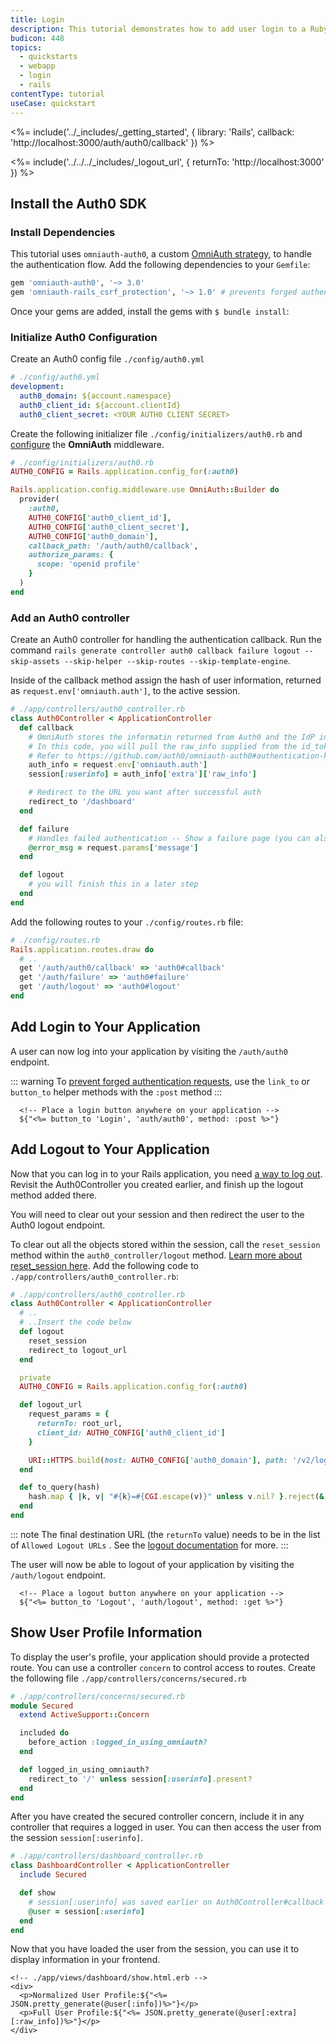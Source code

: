 ```yaml
---
title: Login
description: This tutorial demonstrates how to add user login to a Ruby on Rails application.
budicon: 448
topics:
  - quickstarts
  - webapp
  - login
  - rails
contentType: tutorial
useCase: quickstart
---
```


<%= include('../_includes/_getting_started', { library: 'Rails', callback: 'http://localhost:3000/auth/auth0/callback' }) %>

<%= include('../../../_includes/_logout_url', { returnTo: 'http://localhost:3000' }) %>

## Install the Auth0 SDK

### Install Dependencies

This tutorial uses `omniauth-auth0`, a custom [OmniAuth strategy](https://github.com/intridea/omniauth#omniauth-standardized-multi-provider-authentication), to handle the authentication flow.  Add the following dependencies to your `Gemfile`:

```ruby
gem 'omniauth-auth0', '~> 3.0'
gem 'omniauth-rails_csrf_protection', '~> 1.0' # prevents forged authentication requests
```

Once your gems are added, install the gems with `$ bundle install`:

### Initialize Auth0 Configuration

Create an Auth0 config file `./config/auth0.yml`

```yaml
# ./config/auth0.yml
development:
  auth0_domain: ${account.namespace}
  auth0_client_id: ${account.clientId}
  auth0_client_secret: <YOUR AUTH0 CLIENT SECRET>
```

Create the following initializer file `./config/initializers/auth0.rb` and [configure](https://github.com/auth0/omniauth-auth0#additional-authentication-parameters) the **OmniAuth** middleware.

```ruby
# ./config/initializers/auth0.rb
AUTH0_CONFIG = Rails.application.config_for(:auth0)

Rails.application.config.middleware.use OmniAuth::Builder do
  provider(
    :auth0,
    AUTH0_CONFIG['auth0_client_id'],
    AUTH0_CONFIG['auth0_client_secret'],
    AUTH0_CONFIG['auth0_domain'],
    callback_path: '/auth/auth0/callback',
    authorize_params: {
      scope: 'openid profile'
    }
  )
end
```

### Add an Auth0 controller
Create an Auth0 controller for handling the authentication callback. Run the command `rails generate controller auth0 callback failure logout --skip-assets --skip-helper --skip-routes --skip-template-engine`. 

Inside of the callback method assign the hash of user information, returned as `request.env['omniauth.auth']`, to the active session.

```ruby
# ./app/controllers/auth0_controller.rb
class Auth0Controller < ApplicationController
  def callback
    # OmniAuth stores the informatin returned from Auth0 and the IdP in request.env['omniauth.auth'].
    # In this code, you will pull the raw_info supplied from the id_token and assign it to the session.
    # Refer to https://github.com/auth0/omniauth-auth0#authentication-hash for complete information on 'omniauth.auth' contents.
    auth_info = request.env['omniauth.auth']
    session[:userinfo] = auth_info['extra']['raw_info']

    # Redirect to the URL you want after successful auth
    redirect_to '/dashboard'
  end

  def failure
    # Handles failed authentication -- Show a failure page (you can also handle with a redirect)
    @error_msg = request.params['message']
  end

  def logout
    # you will finish this in a later step
  end
end
```

Add the following routes to your `./config/routes.rb` file:

```ruby
# ./config/routes.rb
Rails.application.routes.draw do
  # ..
  get '/auth/auth0/callback' => 'auth0#callback'
  get '/auth/failure' => 'auth0#failure'
  get '/auth/logout' => 'auth0#logout'
end
```

## Add Login to Your Application
A user can now log into your application by visiting the `/auth/auth0` endpoint.

::: warning
To [prevent forged authentication requests](https://github.com/cookpad/omniauth-rails_csrf_protection), use the `link_to` or `button_to` helper methods with the `:post` method
:::

```erb
  <!-- Place a login button anywhere on your application -->
  ${"<%= button_to 'Login', 'auth/auth0', method: :post %>"}
```

## Add Logout to Your Application
Now that you can log in to your Rails application, you need [a way to log out](https://auth0.com/docs/logout/guides/logout-auth0). Revisit the Auth0Controller you created earlier, and finish up the logout method added there.

You will need to clear out your session and then redirect the user to the Auth0 logout endpoint.

To clear out all the objects stored within the session, call the `reset_session` method within the `auth0_controller/logout` method. [Learn more about reset_session here](http://api.rubyonrails.org/classes/ActionController/Base.html#M000668).  Add the following code to `./app/controllers/auth0_controller.rb`:

```ruby
# ./app/controllers/auth0_controller.rb
class Auth0Controller < ApplicationController
  # ..
  # ..Insert the code below
  def logout
    reset_session
    redirect_to logout_url
  end

  private
  AUTH0_CONFIG = Rails.application.config_for(:auth0)

  def logout_url
    request_params = {
      returnTo: root_url,
      client_id: AUTH0_CONFIG['auth0_client_id']
    }

    URI::HTTPS.build(host: AUTH0_CONFIG['auth0_domain'], path: '/v2/logout', query: to_query(request_params)).to_s
  end

  def to_query(hash)
    hash.map { |k, v| "#{k}=#{CGI.escape(v)}" unless v.nil? }.reject(&:nil?).join('&')
  end
end
```

::: note
The final destination URL (the `returnTo` value) needs to be in the list of `Allowed Logout URLs` . See the [logout documentation](/logout/guides/redirect-users-after-logout) for more.
:::

The user will now be able to logout of your application by visiting the `/auth/logout` endpoint.

```erb
  <!-- Place a logout button anywhere on your application -->
  ${"<%= button_to 'Logout', 'auth/logout', method: :get %>"}
```

## Show User Profile Information
To display the user's profile, your application should provide a protected route. You can use a controller `concern` to control access to routes. Create the following file `./app/controllers/concerns/secured.rb`

```ruby
# ./app/controllers/concerns/secured.rb
module Secured
  extend ActiveSupport::Concern

  included do
    before_action :logged_in_using_omniauth?
  end

  def logged_in_using_omniauth?
    redirect_to '/' unless session[:userinfo].present?
  end
end
```

After you have created the secured controller concern, include it in any controller that requires a logged in user. You can then access the user from the session `session[:userinfo]`.

```ruby
# ./app/controllers/dashboard_controller.rb
class DashboardController < ApplicationController
  include Secured

  def show
    # session[:userinfo] was saved earlier on Auth0Controller#callback
    @user = session[:userinfo]
  end
end
```

Now that you have loaded the user from the session, you can use it to display information in your frontend.
```erb
<!-- ./app/views/dashboard/show.html.erb -->
<div>
  <p>Normalized User Profile:${"<%= JSON.pretty_generate(@user[:info])%>"}</p>
  <p>Full User Profile:${"<%= JSON.pretty_generate(@user[:extra][:raw_info])%>"}</p>
</div>
```
